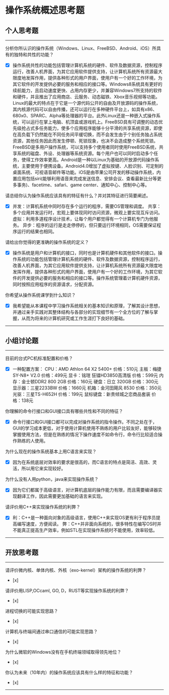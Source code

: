 # 操作系统概述思考题

## 个人思考题

---

分析你所认识的操作系统（Windows、Linux、FreeBSD、Android、iOS）所具有的独特和共性的功能？
- [x]  操作系统共性的功能包括管理计算机系统的硬件、软件及数据资源，控制程序运行，改善人机界面，为其它应用软件提供支持，让计算机系统所有资源最大限度地发挥作用，提供各种形式的用户界面，使用户有一个好的工作环境，为其它软件的开发提供必要的服务和相应的接口等。Windows8系统具有更好的续航能力，且启动速度更快、占用内存更少，并兼容Windows7所支持的软件和硬件，并且推出了应用商店、云服务、动态磁铁、Xbox音乐视频等功能。Linux的最大的特点在于它是一个源代码公开的自由及开放源码的操作系统，其内核源代码可以自由传播，还可以运行在多种硬件平台上，如具有x86、680x0、SPARC、Alpha等处理器的平台。此外Linux还是一种嵌入式操作系统，可以运行在掌上电脑、机顶盒或游戏机上。FreeBSD具有可调整的动态优先级抢占式多任务能力，使多个应用程序能够十分平滑的共享系统资源，即使在高负载下仍然能在不同任务间平缓切换，而不会发生由于个别任务独占系统资源，其他任务因此而发生停顿、死锁现象，也决不会造成整个系统死锁。FreeBSD是多用户操作系统，可以支持多个使用者同时使用FreeBSD系统，共享系统的磁盘、外设、处理器等系统资源。每个用户也可以同时启动多个任务，使得工作效率更高。Android是一种以Linux为基础的开放源代码操作系统，主要使用于便携设备。Android4.0增加了虚拟按键、人脸识别、可定制的桌面系统、可视语音邮件等功能。iOS是由苹果公司开发的移动操作系统，内置应用包括siri(能够利用语音来完成发送信息、安排会议、查看最新比分等更多事务)、facetime、safari、game center、通知中心、控制中心等。

>  

请总结你认为操作系统应该具有的特征有什么？并对其特征进行简要阐述。
- [x]   并发：计算机系统中同时存在多个运行的程序，需要OS管理和调度。  共享：多个应用并发运行时，宏观上要体现同时访问资源，微观上要实现互斥访问。   虚拟：利用多道程序设计技术，让每个用户都觉得有一个计算机专门为他服务。       异步：程序的运行是走走停停的，但只要运行环境相同，OS需要保证程序运行的结果也相同。

>   

请给出你觉得的更准确的操作系统的定义？
- [x]  操作系统是用户和计算机的接口，同时也是计算机硬件和其他软件的接口。操作系统的功能包括管理计算机系统的硬件、软件及数据资源，控制程序运行，改善人机界面，为其它应用软件提供支持，让计算机系统所有资源最大限度地发挥作用，提供各种形式的用户界面，使用户有一个好的工作环境，为其它软件的开发提供必要的服务和相应的接口等。操作系统管理着计算机硬件资源，同时按照应用程序的资源请求，分配资源。

>   

你希望从操作系统课学到什么知识？
- [x]  我希望能从本课程中学习操作系统相关的基本知识和原理，了解其设计思想，并通过亲手实践对其整体结构与各部分的实现细节有一个全方位的了解与掌握，从而为将来的计算机研究或工作生涯打下良好的基础。

>   

---

## 小组讨论题

---

目前的台式PC机标准配置和价格？
- [x]  一种配置方案： CPU：AMD Athlon 64 X2 5400+ 价格：510元 主板：梅捷SY-N8+ V2.0 价格：499元 显卡：铭瑄 狂镭HD3850高清版 价格：599元 内存：金士顿DDR2 800 2GB 价格：160元 硬盘：日立 320GB 价格：300元 显示器：三星2233BW 价格：1660元 机箱：金河田飓风 8530 价格：350元 光驱：三星TS-H652H 价格：199元 鼠标键盘：新贵倾城之恋商品套装 价格：138元

> 

你理解的命令行接口和GUI接口具有哪些共性和不同的特征？
- [x]  命令行接口和GUI接口都可以完成对操作系统的指令操作。不同之处在于，GUI的学习成本更低，对于使用计算机使用不熟练的用户比较友好，能够较快掌握使用方法，但是在熟练的情况下操作速度不如命令行，命令行比较适合操作熟练的人使用。

> 

为什么现在的操作系统基本上用C语言来实现？
- [x]  因为在系统底层对效率的要求是很高的，而C语言的特点是简洁、高效、灵活，所以用它来实现较好。

>  

为什么没有人用python，java来实现操作系统？
- [x]  因为它们都属于高级语言，对计算机底层的操作能力有限，而且需要编译器实现翻译工作，因此需要更加基础的语言来实现。

>  

请评价用C++来实现操作系统的利弊？
- [x]  利：C++是一种面向对象的高级语言，使用C++来实现OS更有利于程序员提高编写速度，方便阅读。
       弊：C++并非面向系统的，很多特性在编写OS时并不能真正提高生产效率，例如STL在实现操作系统时不能使用，效率较低。

>  

---

## 开放思考题

---

请评价微内核、单体内核、外核（exo-kernel）架构的操作系统的利弊？
- [x]  

>  

请评价用LISP,OCcaml, GO, D，RUST等实现操作系统的利弊？
- [x]  

>  

进程切换的可能实现思路？
- [x]  

>  

计算机与终端间通过串口通信的可能实现思路？
- [x]  

>  

为什么微软的Windows没有在手机终端领域取得领先地位？
- [x]  

>  

你认为未来（10年内）的操作系统应该具有什么样的特征和功能？
- [x]  

>  

---
